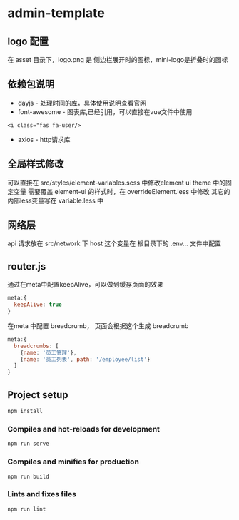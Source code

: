 # admin-template

## logo 配置
在 asset 目录下，logo.png 是 侧边栏展开时的图标，mini-logo是折叠时的图标

## 依赖包说明
* dayjs - 处理时间的库，具体使用说明查看官网
* font-awesome -  图表库,已经引用，可以直接在vue文件中使用
```
<i class="fas fa-user/>
```
* axios -  http请求库

## 全局样式修改
可以直接在 src/styles/element-variables.scss 中修改element ui theme 中的固定变量
需要覆盖 element-ui 的样式时，在 overrideElement.less 中修改
其它的内部less变量写在 variable.less 中

## 网络层
api 请求放在 src/network 下
host 这个变量在 根目录下的 .env... 文件中配置

## router.js
通过在meta中配置keepAlive，可以做到缓存页面的效果
```js
meta:{
  keepAlive: true
}
```
在meta 中配置 breadcrumb， 页面会根据这个生成 breadcrumb
```js
meta:{
  breadcrumbs: [
    {name: '员工管理'},
    {name: '员工列表', path: '/employee/list'}
  ]
}
```

## Project setup
```
npm install
```
### Compiles and hot-reloads for development
```
npm run serve
```
### Compiles and minifies for production
```
npm run build
```
### Lints and fixes files
```
npm run lint
```

